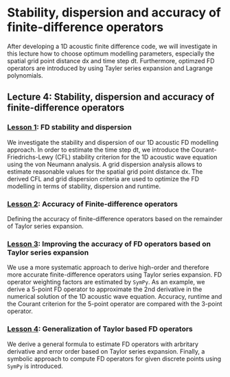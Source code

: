 # Stability, dispersion and accuracy of finite-difference operators

After developing a 1D acoustic finite difference code, we will investigate in this lecture how to choose optimum modelling parameters, especially the spatial grid point distance dx and time step dt.
Furthermore, optimzed FD operators are introduced by using Tayler series expansion and Lagrange polynomials.

## Lecture 4: Stability, dispersion and accuracy of finite-difference operators

### [Lesson 1](http://nbviewer.ipython.org/urls/github.com/daniel-koehn/Theory-of-seismic-waves-II/tree/master/04_FD_stability_dispersion/1_fd_stability_dispersion.ipynb): FD stability and dispersion

We investigate the stability and dispersion of our 1D acoustic FD modelling approach. In order to estimate the time step dt, we introduce the Courant-Friedrichs-Lewy (CFL) stability criterion for the 1D acoustic 
wave equation using the von Neumann analysis. A grid dispersion analysis allows to estimate reasonable values for the spatial grid point distance dx. The derived CFL and grid dispersion criteria are used to 
optimize the FD modelling in terms of stability, dispersion and runtime.

### [Lesson 2](http://nbviewer.ipython.org/urls/github.com/daniel-koehn/Theory-of-seismic-waves-II/tree/master/04_FD_stability_dispersion/2_fd_accuracy.ipynb): Accuracy of Finite-difference operators

Defining the accuracy of finite-difference operators based on the remainder of Taylor series expansion.

### [Lesson 3](http://nbviewer.ipython.org/urls/github.com/daniel-koehn/Theory-of-seismic-waves-II/tree/master/04_FD_stability_dispersion/3_fd_taylor_operators.ipynb): Improving the accuracy of FD operators based on Taylor series expansion

We use a more systematic approach to derive high-order and therefore more accurate finite-difference operators using Taylor series expansion. FD operator weighting factors are estimated by `SymPy`. As an example, 
we derive a 5-point FD operator to approximate the 2nd derivative in the numerical solution of the 1D acoustic wave equation. Accuracy, runtime and the Courant criterion for the 5-point operator are compared with 
the 3-point operator.

### [Lesson 4](http://nbviewer.ipython.org/urls/github.com/daniel-koehn/Theory-of-seismic-waves-II/tree/master/04_FD_stability_dispersion/4_general_fd_taylor_operators.ipynb): Generalization of Taylor based FD operators

We derive a general formula to estimate FD operators with arbritary derivative and error order based on Taylor series expansion. Finally, a symbolic approach to compute FD operators for given discrete points using `SymPy`
is introduced.

